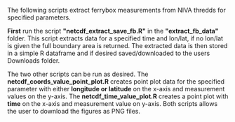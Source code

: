 The following scripts extract ferrybox measurements from NIVA thredds for specified parameters.   

**First** run the script **"netcdf_extract_save_fb.R"** in the **"extract_fb_data"** folder. This script extracts data for a specified time and lon/lat, if no lon/lat is given the full boundary area is returned. The extracted data is then stored in a simple R dataframe and if desired saved/downloaded to the users Downloads folder.  

The two other scripts can be run as desired. The **netcdf_coords_value_point_plot.R** creates point plot data for the specified parameter with either **longitude or latitude** on the x-axis and measurement values on the y-axis. The **netcdf_time_value_plot.R** creates a point plot with **time** on the x-axis and measurement value on y-axis. Both scripts allows the user to download the figures as PNG files.  
